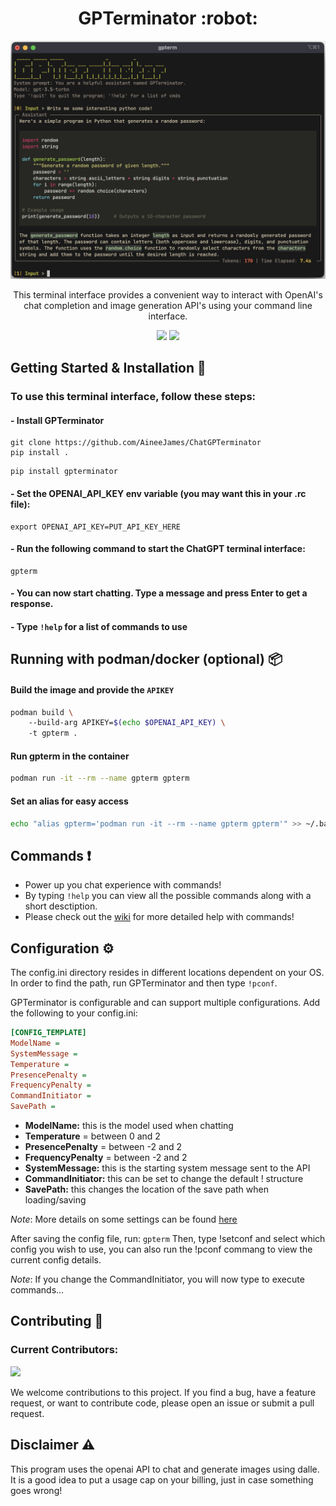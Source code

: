 <h1 align="center">GPTerminator :robot:</h1>
<p align="center">
<img src="./imgs/panel_output.png" width="600" />
</p>
<p align="center">This terminal interface provides a convenient way to interact with OpenAI's chat completion and image generation API's using your command line interface.</p>
<p align="center">
<img src="https://img.shields.io/github/last-commit/AineeJames/ChatGPTerminator?style=for-the-badge&logo=github&color=7dc4e4&logoColor=D9E0EE&labelColor=302D41" />
<img src="https://img.shields.io/github/stars/AineeJames/ChatGPTerminator?style=for-the-badge&logo=apachespark&color=eed49f&logoColor=D9E0EE&labelColor=302D41" />
</p>


## Getting Started & Installation :rocket:

### To use this terminal interface, follow these steps:

#### - Install GPTerminator 
```
git clone https://github.com/AineeJames/ChatGPTerminator
pip install .
```
```
pip install gpterminator
```
#### - Set the OPENAI_API_KEY env variable (you may want this in your .rc file):
```
export OPENAI_API_KEY=PUT_API_KEY_HERE
```
#### - Run the following command to start the ChatGPT terminal interface:
```
gpterm
```
#### - You can now start chatting. Type a message and press Enter to get a response.
#### - Type `!help` for a list of commands to use

## Running with podman/docker (optional) :package:
#### Build the image and provide the `APIKEY`
```bash
podman build \ 
	--build-arg APIKEY=$(echo $OPENAI_API_KEY) \ 
	-t gpterm .
```
#### Run gpterm in the container
```bash
podman run -it --rm --name gpterm gpterm 
```
#### Set an alias for easy access
```bash
echo "alias gpterm='podman run -it --rm --name gpterm gpterm'" >> ~/.bashrc
```

## Commands :exclamation:

- Power up you chat experience with commands!
- By typing `!help` you can view all the possible commands along with a short desctiption.
- Please check out the [wiki](https://github.com/AineeJames/ChatGPTerminator/wiki/Commands) for more detailed help with commands!

## Configuration :gear:

The config.ini directory resides in different locations dependent on your OS. In order to find the path, run GPTerminator and then type `!pconf`.

GPTerminator is configurable and can support multiple configurations. Add the following to your config.ini:

   ```ini
   [CONFIG_TEMPLATE]
   ModelName = 
   SystemMessage = 
   Temperature =
   PresencePenalty = 
   FrequencyPenalty = 
   CommandInitiator = 
   SavePath = 
   ```

- **ModelName:** this is the model used when chatting
- **Temperature** = between 0 and 2
- **PresencePenalty** = between -2 and 2
- **FrequencyPenalty** = between -2 and 2
- **SystemMessage:** this is the starting system message sent to the API
- **CommandInitiator:** this can be set to change the default !<cmd> structure
- **SavePath:** this changes the location of the save path when loading/saving

_Note_: More details on some settings can be found [here](https://platform.openai.com/docs/api-reference/chat/create)

After saving the config file, run: `gpterm`
Then, type !setconf and select which config you wish to use, you can also run the !pconf commang to view the current config details.

_Note_: If you change the CommandInitiator, you will now type <CommandInitiator><cmd> to execute commands...


## Contributing :raised_hands:

### Current Contributors:


<a href="https://github.com/AineeJames/ChatGPTerminator/graphs/contributors">
<img src="https://contrib.rocks/image?repo=AineeJames/ChatGPTerminator" />
</a>


We welcome contributions to this project. If you find a bug, have a feature request, or want to contribute code, please open an issue or submit a pull request.

## Disclaimer :warning: 

This program uses the openai API to chat and generate images using dalle. It is a good idea to put a usage cap on your billing, just in case something goes wrong!
